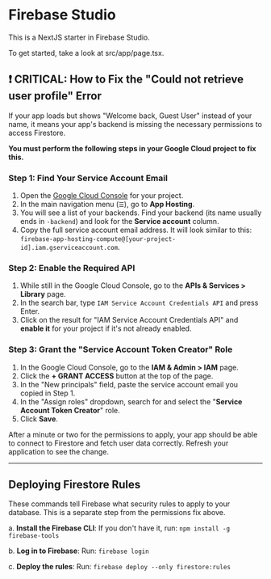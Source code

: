
# Firebase Studio

This is a NextJS starter in Firebase Studio.

To get started, take a look at src/app/page.tsx.

## ❗ CRITICAL: How to Fix the "Could not retrieve user profile" Error

If your app loads but shows "Welcome back, Guest User" instead of your name, it means your app's backend is missing the necessary permissions to access Firestore.

**You must perform the following steps in your Google Cloud project to fix this.**

### Step 1: Find Your Service Account Email

1.  Open the [Google Cloud Console](https://console.cloud.google.com/) for your project.
2.  In the main navigation menu (`☰`), go to **App Hosting**.
3.  You will see a list of your backends. Find your backend (its name usually ends in `-backend`) and look for the **Service account** column.
4.  Copy the full service account email address. It will look similar to this: `firebase-app-hosting-compute@[your-project-id].iam.gserviceaccount.com`.

### Step 2: Enable the Required API

1.  While still in the Google Cloud Console, go to the **APIs & Services > Library** page.
2.  In the search bar, type `IAM Service Account Credentials API` and press Enter.
3.  Click on the result for "IAM Service Account Credentials API" and **enable it** for your project if it's not already enabled.

### Step 3: Grant the "Service Account Token Creator" Role

1.  In the Google Cloud Console, go to the **IAM & Admin > IAM** page.
2.  Click the **+ GRANT ACCESS** button at the top of the page.
3.  In the "New principals" field, paste the service account email you copied in Step 1.
4.  In the "Assign roles" dropdown, search for and select the "**Service Account Token Creator**" role.
5.  Click **Save**.

After a minute or two for the permissions to apply, your app should be able to connect to Firestore and fetch user data correctly. Refresh your application to see the change.

---

## Deploying Firestore Rules

These commands tell Firebase what security rules to apply to your database. This is a separate step from the permissions fix above.

a. **Install the Firebase CLI**:
If you don't have it, run: `npm install -g firebase-tools`

b. **Log in to Firebase**:
Run: `firebase login`

c. **Deploy the rules**:
Run: `firebase deploy --only firestore:rules`
